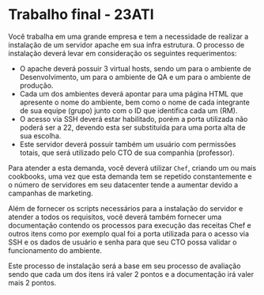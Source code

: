 # Trabalho final - 23ATI

Você trabalha em uma grande empresa e tem a necessidade de realizar a instalação de um servidor apache em sua infra estrutura. O processo de instalação deverá levar em consideração os seguintes requerimentos:

* O apache deverá possuir 3 virtual hosts, sendo um para o ambiente de Desenvolvimento, um para o ambiente de QA e um para o ambiente de produção.
* Cada um dos ambientes deverá apontar para uma página HTML que apresente o nome do ambiente, bem como o nome de cada integrante de sua equipe (grupo) junto com o ID que identifica cada um (RM).
* O acesso via SSH deverá estar habilitado, porém a porta utilizada não poderá ser a 22, devendo esta ser substituída para uma porta alta de sua escolha.
* Este servidor deverá possuir também um usuário com permissões totais, que será utilizado pelo CTO de sua companhia (professor).

Para atender a esta demanda, você deverá utilizar `Chef`, criando um ou mais cookbooks, uma vez que esta demanda tem se repetido constantemente e o número de servidores em seu datacenter tende a aumentar devido a campanhas de marketing.

Além de fornecer os scripts necessários para a instalação do servidor e atender a todos os requisitos, você deverá também fornecer uma documentação contendo os processos para execução das receitas Chef e outros itens como por exemplo qual foi a porta utilizada para o acesso via SSH e os dados de usuário e senha para que seu CTO possa validar o funcionamento do ambiente.

Este processo de instalação será a base em seu processo de avaliação sendo que cada um dos itens irá valer 2 pontos e a documentação irá valer mais 2 pontos.
